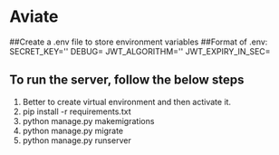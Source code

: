 # Aviate

##Create a .env file to store environment variables
##Format of .env:
SECRET_KEY=''
DEBUG=
JWT_ALGORITHM=''
JWT_EXPIRY_IN_SEC=

## To run the server, follow the below steps
1. Better to create virtual environment and then activate it.
2. pip install -r requirements.txt
3. python manage.py makemigrations
4. python manage.py migrate
5. python manage.py runserver
